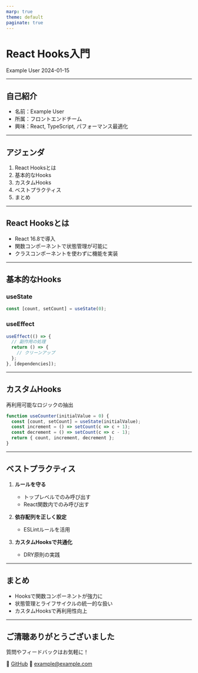 ```yaml
---
marp: true
theme: default
paginate: true
---
```


# React Hooks入門

Example User
2024-01-15

---

## 自己紹介

- 名前：Example User
- 所属：フロントエンドチーム
- 興味：React, TypeScript, パフォーマンス最適化

---

## アジェンダ

1. React Hooksとは
2. 基本的なHooks
3. カスタムHooks
4. ベストプラクティス
5. まとめ

---

## React Hooksとは

- React 16.8で導入
- 関数コンポーネントで状態管理が可能に
- クラスコンポーネントを使わずに機能を実装

---

## 基本的なHooks

### useState

```javascript
const [count, setCount] = useState(0);
```

### useEffect

```javascript
useEffect(() => {
  // 副作用の処理
  return () => {
    // クリーンアップ
  };
}, [dependencies]);
```

---

## カスタムHooks

再利用可能なロジックの抽出

```javascript
function useCounter(initialValue = 0) {
  const [count, setCount] = useState(initialValue);
  const increment = () => setCount(c => c + 1);
  const decrement = () => setCount(c => c - 1);
  return { count, increment, decrement };
}
```

---

## ベストプラクティス

1. **ルールを守る**
   - トップレベルでのみ呼び出す
   - React関数内でのみ呼び出す

2. **依存配列を正しく設定**
   - ESLintルールを活用

3. **カスタムHooksで共通化**
   - DRY原則の実践

---

## まとめ

- Hooksで関数コンポーネントが強力に
- 状態管理とライフサイクルの統一的な扱い
- カスタムHooksで再利用性向上

---

## ご清聴ありがとうございました

質問やフィードバックはお気軽に！

🔗 [GitHub](https://github.com/example)
📧 example@example.com